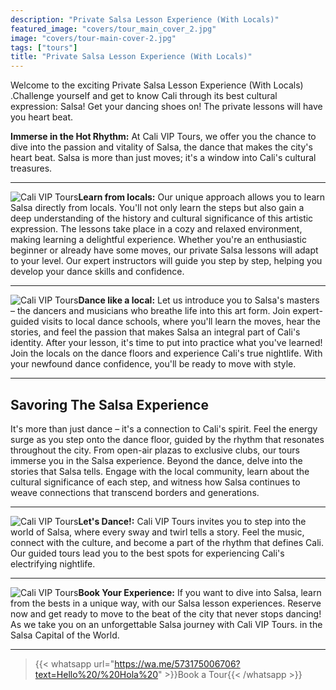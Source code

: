 ```yaml
---
description: "Private Salsa Lesson Experience (With Locals)"
featured_image: "covers/tour_main_cover_2.jpg"
image: "covers/tour-main-cover-2.jpg"
tags: ["tours"]
title: "Private Salsa Lesson Experience (With Locals)"
---
```


Welcome to the exciting Private Salsa Lesson Experience (With Locals) .Challenge yourself and get to know Cali through its best cultural expression: Salsa! Get your dancing shoes on! The private lessons will have you heart beat.

**Immerse in the Hot Rhythm:** At Cali VIP Tours, we offer you the chance to dive into the passion and vitality of Salsa, the dance that makes the city's heart beat. Salsa is more than just moves; it's a window into Cali's cultural treasures.

---

![Cali VIP Tours](/images/tour-entry-4.jpg)**Learn from locals:** Our unique approach allows you to learn Salsa directly from locals. You'll not only learn the steps but also gain a deep understanding of the history and cultural significance of this artistic expression. The lessons take place in a cozy and relaxed environment, making learning a delightful experience. Whether you're an enthusiastic beginner or already have some moves, our private Salsa lessons will adapt to your level. Our expert instructors will guide you step by step, helping you develop your dance skills and confidence.

---

![Cali VIP Tours](/images/tour-entry-5.jpg)**Dance like a local:** Let us introduce you to Salsa's masters – the dancers and musicians who breathe life into this art form. Join expert-guided visits to local dance schools, where you'll learn the moves, hear the stories, and feel the passion that makes Salsa an integral part of Cali's identity. After your lesson, it's time to put into practice what you've learned! Join the locals on the dance floors and experience Cali's true nightlife. With your newfound dance confidence, you'll be ready to move with style.

---

## Savoring The Salsa Experience

It's more than just dance – it's a connection to Cali's spirit. Feel the energy surge as you step onto the dance floor, guided by the rhythm that resonates throughout the city. From open-air plazas to exclusive clubs, our tours immerse you in the Salsa experience. Beyond the dance, delve into the stories that Salsa tells. Engage with the local community, learn about the cultural significance of each step, and witness how Salsa continues to weave connections that transcend borders and generations.

---

![Cali VIP Tours](/images/tour-entry-6.jpg)**Let's Dance!:** Cali VIP Tours invites you to step into the world of Salsa, where every sway and twirl tells a story. Feel the music, connect with the culture, and become a part of the rhythm that defines Cali. Our guided tours lead you to the best spots for experiencing Cali's electrifying nightlife. 

---

![Cali VIP Tours](/images/tour-entry-7.jpg)**Book Your Experience:** If you want to dive into Salsa, learn from the bests in a unique way, with our Salsa lesson experiences. Reserve now and get ready to move to the beat of the city that never stops dancing! As we take you on an unforgettable Salsa journey with Cali VIP Tours. in the Salsa Capital of the World.

---

> {{< whatsapp url="https://wa.me/573175006706?text=Hello%20/%20Hola%20" >}}Book a Tour{{< /whatsapp >}}